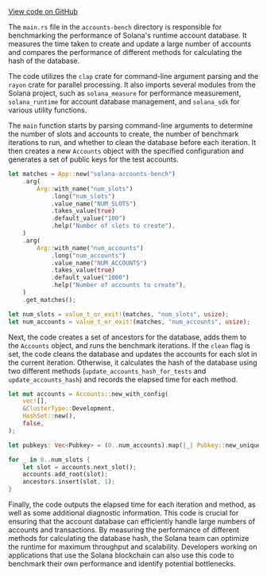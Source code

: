 [View code on GitHub](https://github.com/solana-labs/solana/tree/master/na/accounts-bench/src)

The `main.rs` file in the `accounts-bench` directory is responsible for benchmarking the performance of Solana's runtime account database. It measures the time taken to create and update a large number of accounts and compares the performance of different methods for calculating the hash of the database.

The code utilizes the `clap` crate for command-line argument parsing and the `rayon` crate for parallel processing. It also imports several modules from the Solana project, such as `solana_measure` for performance measurement, `solana_runtime` for account database management, and `solana_sdk` for various utility functions.

The `main` function starts by parsing command-line arguments to determine the number of slots and accounts to create, the number of benchmark iterations to run, and whether to clean the database before each iteration. It then creates a new `Accounts` object with the specified configuration and generates a set of public keys for the test accounts.

```rust
let matches = App::new("solana-accounts-bench")
    .arg(
        Arg::with_name("num_slots")
            .long("num_slots")
            .value_name("NUM_SLOTS")
            .takes_value(true)
            .default_value("100")
            .help("Number of slots to create"),
    )
    .arg(
        Arg::with_name("num_accounts")
            .long("num_accounts")
            .value_name("NUM_ACCOUNTS")
            .takes_value(true)
            .default_value("1000")
            .help("Number of accounts to create"),
    )
    .get_matches();

let num_slots = value_t_or_exit!(matches, "num_slots", usize);
let num_accounts = value_t_or_exit!(matches, "num_accounts", usize);
```

Next, the code creates a set of ancestors for the database, adds them to the `Accounts` object, and runs the benchmark iterations. If the `clean` flag is set, the code cleans the database and updates the accounts for each slot in the current iteration. Otherwise, it calculates the hash of the database using two different methods (`update_accounts_hash_for_tests` and `update_accounts_hash`) and records the elapsed time for each method.

```rust
let mut accounts = Accounts::new_with_config(
    vec![],
    &ClusterType::Development,
    HashSet::new(),
    false,
);

let pubkeys: Vec<Pubkey> = (0..num_accounts).map(|_| Pubkey::new_unique()).collect();

for _ in 0..num_slots {
    let slot = accounts.next_slot();
    accounts.add_root(slot);
    ancestors.insert(slot, 1);
}
```

Finally, the code outputs the elapsed time for each iteration and method, as well as some additional diagnostic information. This code is crucial for ensuring that the account database can efficiently handle large numbers of accounts and transactions. By measuring the performance of different methods for calculating the database hash, the Solana team can optimize the runtime for maximum throughput and scalability. Developers working on applications that use the Solana blockchain can also use this code to benchmark their own performance and identify potential bottlenecks.
